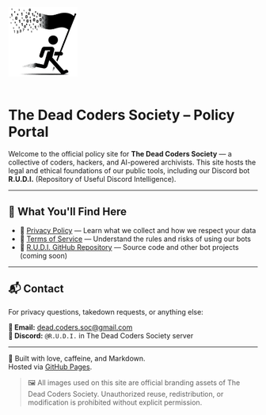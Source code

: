 <img src="https://raw.githubusercontent.com/dead-coders-soc/dead-coders-policy/main/assets/The_Real_McCoy_White.png" width="140" alt="Dead Coders Society Logo" style="margin-bottom: 1.2rem;">

# The Dead Coders Society – Policy Portal

Welcome to the official policy site for **The Dead Coders Society** — a collective of coders, hackers, and AI-powered archivists. This site hosts the legal and ethical foundations of our public tools, including our Discord bot **R.U.D.I.** (Repository of Useful Discord Intelligence).

---

## 📜 What You'll Find Here

- 🔐 [Privacy Policy](privacy.md) — Learn what we collect and how we respect your data  
- 📘 [Terms of Service](terms.md) — Understand the rules and risks of using our bots  
- 🤖 [R.U.D.I. GitHub Repository](https://github.com/dead-coders-soc) — Source code and other bot projects (coming soon)

---

## 📬 Contact

For privacy questions, takedown requests, or anything else:

**📧 Email:** dead.coders.soc@gmail.com  
**💬 Discord:** `@R.U.D.I.` in The Dead Coders Society server

---

🧪 Built with love, caffeine, and Markdown.  
Hosted via [GitHub Pages](https://pages.github.com/).

> 🖼️ All images used on this site are official branding assets of The Dead Coders Society. Unauthorized reuse, redistribution, or modification is prohibited without explicit permission.
